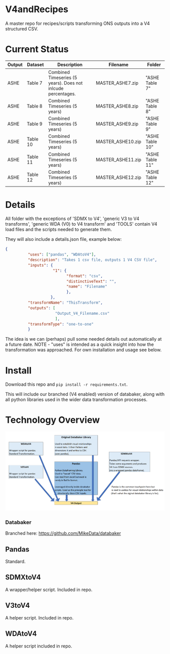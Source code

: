 # V4andRecipes

A master repo for recipes/scripts transforming ONS outputs into a V4 structured CSV.


# Current Status

| Output | Dataset | Description | Filename  | Folder |
| ------ | ------- | ----------- | ------------------- | --- |
| ASHE | Table 7 | Combined Timeseries (5 years). Does not inlcude percentages. | MASTER_ASHE7.zip | "ASHE Table 7" | Status | Actions |
| ASHE | Table 8 | Combined Timeseries (5 years) | MASTER_ASHE8.zip | "ASHE Table 8" | Ok to load | 
| ASHE | Table 9 | Combined Timeseries (5 years) | MASTER_ASHE9.zip | "ASHE Table 9" | Ok to load |
| ASHE | Table 10 | Combined Timeseries (5 years) | MASTER_ASHE10.zip | "ASHE Table 10" | Ok to load |
| ASHE | Table 11 | Combined Timeseries (5 years) | MASTER_ASHE11.zip | "ASHE Table 11" | Ok to load |
| ASHE | Table 12 |  Combined Timeseries (5 years) | MASTER_ASHE12.zip | "ASHE Table 12" | Ok to load |


# Details

All folder with the exceptions of 'SDMX to V4', 'generic V3 to V4 transforms', 'generic WDA (V0) to V4 transform' and 'TOOLS' contain V4 load files and the scripts needed to generate them.

They will also include a details.json file, example below:

```json
{
          "uses": ["pandas", "WDAtoV4"],
          "description": "Takes 1 csv file, outputs 1 V4 CSV file",
          "inputs": {
                     "1": {
                           "format": "csv",
                           "distinctiveText": "",
                           "name": "Filename"
                           },
                    },
          "transformName": "ThisTransform",
          "outputs": [
                      "Output_V4_Filename.csv"
                      ],            
          "transformType": "one-to-one"
          }
```

The idea is we can (perhaps) pull some needed details out automatically at a future date. NOTE - "uses" is intended as a quick insight into how the transformation was approached. For own installation and usage see below.

# Install

Download this repo and ```pip install -r requirements.txt```.

This will include our branched (V4 enabled) version of databaker, along with all python libraries used in the wider data transformation processes.


# Technology Overview

![alt tag](/technology_overview_pic.png)

### Databaker

Branched here: https://github.com/MikeData/databaker

## Pandas

Standard.

## SDMXtoV4

A wrapper/helper script. Included in repo.

## V3toV4

A helper script. Included in repo.

## WDAtoV4

A helper script included in repo.

